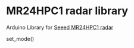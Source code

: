 # MR24HPC1 radar library

Arduino Library for [Seeed MR24HPC1 radar](https://www.seeedstudio.com/24GHz-mmWave-Sensor-Human-Static-Presence-Module-Lite-p-5524.html)


set_mode()

